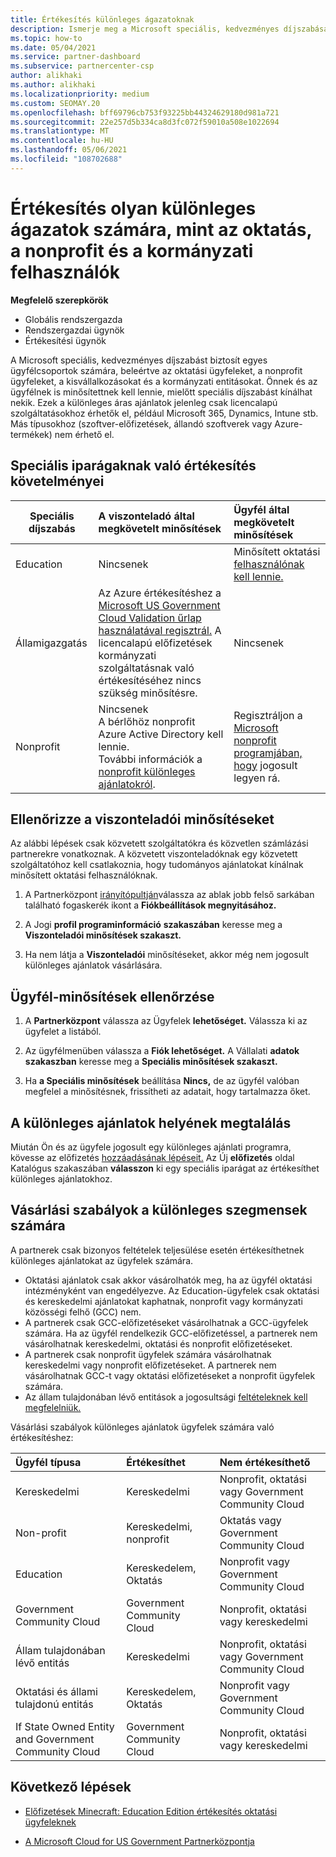 ```yaml
---
title: Értékesítés különleges ágazatoknak
description: Ismerje meg a Microsoft speciális, kedvezményes díjszabását bizonyos ügyfélcsoportok esetében, beleértve az oktatási ügyfeleket, a nonprofit ügyfeleket és a kormányzati felhasználókat.
ms.topic: how-to
ms.date: 05/04/2021
ms.service: partner-dashboard
ms.subservice: partnercenter-csp
author: alikhaki
ms.author: alikhaki
ms.localizationpriority: medium
ms.custom: SEOMAY.20
ms.openlocfilehash: bff69796cb753f93225bb44324629180d981a721
ms.sourcegitcommit: 22e257d5b334ca8d3fc072f59010a508e1022694
ms.translationtype: MT
ms.contentlocale: hu-HU
ms.lasthandoff: 05/06/2021
ms.locfileid: "108702688"
---
```

# <a name="sell-to-specialized-industries-like-education-non-profit-and-government-users"></a>Értékesítés olyan különleges ágazatok számára, mint az oktatás, a nonprofit és a kormányzati felhasználók

**Megfelelő szerepkörök**

- Globális rendszergazda
- Rendszergazdai ügynök
- Értékesítési ügynök

A Microsoft speciális, kedvezményes díjszabást biztosít egyes ügyfélcsoportok számára, beleértve az oktatási ügyfeleket, a nonprofit ügyfeleket, a kisvállalkozásokat és a kormányzati entitásokat. Önnek és az ügyfélnek is minősítettnek kell lennie, mielőtt speciális díjszabást kínálhat nekik. Ezek a különleges áras ajánlatok jelenleg csak licencalapú szolgáltatásokhoz érhetők el, például Microsoft 365, Dynamics, Intune stb.  Más típusokhoz (szoftver-előfizetések, állandó szoftverek vagy Azure-termékek) nem érhető el.

## <a name="requirements-to-sell-to-specialized-industries"></a>Speciális iparágaknak való értékesítés követelményei

|**Speciális díjszabás**   |**A viszonteladó által megkövetelt minősítések**   |**Ügyfél által megkövetelt minősítések**   |
|----------------------------|:---------------------------------|:------------------------------------------|
|Education   |Nincsenek   | Minősített oktatási [felhasználónak kell lennie.](https://www.microsoftvolumelicensing.com/DocumentSearch.aspx?Mode=3&DocumentTypeId=7)   |
|Államigazgatás   |Az Azure értékesítéshez a [Microsoft US Government Cloud Validation űrlap használatával regisztrál.](https://azuregov.microsoft.com/csp) A licencalapú előfizetések kormányzati szolgáltatásnak való értékesítéséhez nincs szükség minősítésre.|   Nincsenek|
|Nonprofit  |Nincsenek<br/> A bérlőhöz nonprofit Azure Active Directory kell lennie.<br/> További információk a [nonprofit különleges ajánlatokról](https://assetsprod.microsoft.com/mpn/nonprofit-skus-in-csp-faq.pdf).   |Regisztráljon a [Microsoft nonprofit programjában, hogy](https://nonprofit.microsoft.com/#/register) jogosult legyen rá.   |

## <a name="check-your-reseller-qualifications"></a>Ellenőrizze a viszonteladói minősítéseket

Az alábbi lépések csak közvetett szolgáltatókra és közvetlen számlázási partnerekre vonatkoznak. A közvetett viszonteladóknak egy közvetett szolgáltatóhoz kell csatlakoznia, hogy tudományos ajánlatokat kínálnak minősített oktatási felhasználóknak.

1. A Partnerközpont [irányítópultján](https://partner.microsoft.com/dashboard)válassza az ablak jobb felső sarkában található fogaskerék ikont a **Fiókbeállítások megnyitásához.**

2. A Jogi **profil programinformáció** **szakaszában** keresse meg a **Viszonteladói minősítések szakaszt.**

3. Ha nem látja a **Viszonteladói** minősítéseket, akkor még nem jogosult különleges ajánlatok vásárlására.

## <a name="check-the-customer-qualifications"></a>Ügyfél-minősítések ellenőrzése

1. A **Partnerközpont** válassza az Ügyfelek **lehetőséget.** Válassza ki az ügyfelet a listából.

2. Az ügyfélmenüben válassza a **Fiók lehetőséget.** A Vállalati **adatok szakaszban** keresse meg a **Speciális minősítések szakaszt.**

3. Ha **a Speciális minősítések** beállítása **Nincs,** de az ügyfél valóban  megfelel a minősítésnek, frissítheti az adatait, hogy tartalmazza őket.

## <a name="where-to-find-special-offers"></a>A különleges ajánlatok helyének megtalálás

Miután Ön és az ügyfele jogosult egy különleges ajánlati programra, kövesse az előfizetés [hozzáadásának lépéseit.](create-a-new-subscription.md) Az Új **előfizetés** oldal Katalógus szakaszában **válasszon** ki egy speciális iparágat az értékesíthet különleges ajánlatokhoz.

## <a name="purchase-rules-for-special-segments"></a>Vásárlási szabályok a különleges szegmensek számára

A partnerek csak bizonyos feltételek teljesülése esetén értékesíthetnek különleges ajánlatokat az ügyfelek számára. 

- Oktatási ajánlatok csak akkor vásárolhatók meg, ha az ügyfél oktatási intézményként van engedélyezve. Az Education-ügyfelek csak oktatási és kereskedelmi ajánlatokat kaphatnak, nonprofit vagy kormányzati közösségi felhő (GCC) nem.
- A partnerek csak GCC-előfizetéseket vásárolhatnak a GCC-ügyfelek számára. Ha az ügyfél rendelkezik GCC-előfizetéssel, a partnerek nem vásárolhatnak kereskedelmi, oktatási és nonprofit előfizetéseket.
- A partnerek csak nonprofit ügyfelek számára vásárolhatnak kereskedelmi vagy nonprofit előfizetéseket. A partnerek nem vásárolhatnak GCC-t vagy oktatási előfizetéseket a nonprofit ügyfelek számára.
- Az állam tulajdonában lévő entitások a jogosultsági [feltételeknek kell megfelelniük.](https://www.microsoft.com/legal/compliance/anticorruption/criteria)

Vásárlási szabályok különleges ajánlatok ügyfelek számára való értékesítéshez:

|**Ügyfél típusa**   |**Értékesíthet**   |**Nem értékesíthető**   |
|:----------------------------|:---------------------------------|:------------------------------------------|
| Kereskedelmi |Kereskedelmi | Nonprofit, oktatási vagy Government Community Cloud |
| Non-profit |Kereskedelmi, nonprofit | Oktatás vagy Government Community Cloud |
| Education |Kereskedelem, Oktatás | Nonprofit vagy Government Community Cloud |
| Government Community Cloud |Government Community Cloud | Nonprofit, oktatási vagy kereskedelmi |
| Állam tulajdonában lévő entitás  | Kereskedelmi  | Nonprofit, oktatási vagy Government Community Cloud  |
| Oktatási és állami tulajdonú entitás | Kereskedelem, Oktatás | Nonprofit vagy Government Community Cloud |
| If State Owned Entity and Government Community Cloud | Government Community Cloud | Nonprofit, oktatási vagy kereskedelmi |

## <a name="next-steps"></a>Következő lépések

- [Előfizetések Minecraft: Education Edition értékesítés oktatási ügyfeleknek](minecraft-subscriptions.md)

- [A Microsoft Cloud for US Government Partnerközpontja](partner-center-for-microsoft-us-govt-cloud.md)

